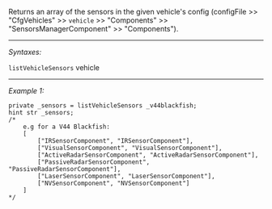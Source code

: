 Returns an array of the sensors in the given vehicle's config (configFile >> "CfgVehicles" >> `vehicle` >> "Components" >> "SensorsManagerComponent" >> "Components").


---
*Syntaxes:*

`listVehicleSensors` vehicle

---
*Example 1:*

```sqf
private _sensors = listVehicleSensors _v44blackfish;
hint str _sensors;
/*
	e.g for a V44 Blackfish:
	[
		["IRSensorComponent", "IRSensorComponent"],
		["VisualSensorComponent", "VisualSensorComponent"],
		["ActiveRadarSensorComponent", "ActiveRadarSensorComponent"],
		["PassiveRadarSensorComponent", "PassiveRadarSensorComponent"],
		["LaserSensorComponent", "LaserSensorComponent"],
		["NVSensorComponent", "NVSensorComponent"]
	]
*/
```